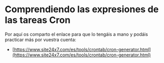 # Comprendiendo las expresiones de las tareas Cron

Por aquí os comparto el enlace para que lo tengáis a mano y podáis practicar más por vuestra cuenta:

* [https://www.site24x7.com/es/tools/crontab/cron-generator.html](https://www.site24x7.com/es/tools/crontab/cron-generator.html)
